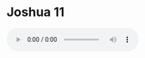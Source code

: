 # Joshua 11

<audio controls>
  <source src="https://openbible.com/audio/hays/BSB_06_Jos_011_H.mp3" type="audio/mp3" />
  <a href="https://openbible.com/audio/hays/BSB_06_Jos_011_H.mp3" download="https://openbible.com/audio/hays/BSB_06_Jos_011_H.mp3">Download MP3 audio</a>.
</audio>

<!--@include: @/bible/translations/bsb/06_jos/verses/011.md-->
